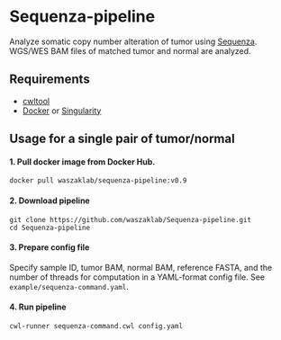 # Sequenza-pipeline
Analyze somatic copy number alteration of tumor using [Sequenza](http://www.cbs.dtu.dk/biotools/sequenza/). WGS/WES BAM files of matched tumor and normal are analyzed.

## Requirements
- [cwltool](https://github.com/common-workflow-language/cwltool)
- [Docker](https://www.docker.com/) or [Singularity](https://sylabs.io/)

## Usage for a single pair of tumor/normal
#### 1. Pull docker image from Docker Hub.
```
docker pull waszaklab/sequenza-pipeline:v0.9
```
#### 2. Download pipeline
```
git clone https://github.com/waszaklab/Sequenza-pipeline.git
cd Sequenza-pipeline
```
#### 3. Prepare config file
Specify sample ID, tumor BAM, normal BAM, reference FASTA, and the number of threads for computation in a YAML-format config file. See `example/sequenza-command.yaml`.
#### 4. Run pipeline
```
cwl-runner sequenza-command.cwl config.yaml
```
